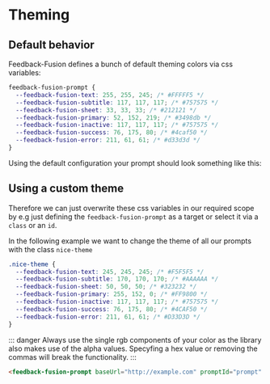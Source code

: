 # Theming 

## Default behavior
Feedback-Fusion defines a bunch of default theming colors via css variables:


```css
feedback-fusion-prompt {
  --feedback-fusion-text: 255, 255, 245; /* #FFFFF5 */
  --feedback-fusion-subtitle: 117, 117, 117; /* #757575 */
  --feedback-fusion-sheet: 33, 33, 33; /* #212121 */
  --feedback-fusion-primary: 52, 152, 219; /* #3498db */
  --feedback-fusion-inactive: 117, 117, 117; /* #757575 */
  --feedback-fusion-success: 76, 175, 80; /* #4caf50 */
  --feedback-fusion-error: 211, 61, 61; /* #d33d3d */
}
```

Using the default configuration your prompt should look something like this:
<feedback-fusion-prompt baseUrl="https://mock.mock" promptId="prompt" />

## Using a custom theme 
Therefore we can just overwrite these css variables in our required scope by e.g just defining
the `feedback-fusion-prompt` as a target or select it via a `class` or an `id`.

In the following example we want to change the theme of all our prompts with the class `nice-theme`
```css
.nice-theme {
  --feedback-fusion-text: 245, 245, 245; /* #F5F5F5 */
  --feedback-fusion-subtitle: 170, 170, 170; /* #AAAAAA */
  --feedback-fusion-sheet: 50, 50, 50; /* #323232 */
  --feedback-fusion-primary: 255, 152, 0; /* #FF9800 */
  --feedback-fusion-inactive: 117, 117, 117; /* #757575 */
  --feedback-fusion-success: 76, 175, 80; /* #4CAF50 */
  --feedback-fusion-error: 211, 61, 61; /* #D33D3D */
}
```

::: danger 
Always use the single rgb components of your color as the library also makes use of the alpha values.
Specyfing a hex value or removing the commas will break the functionality.
:::

```html
<feedback-fusion-prompt baseUrl="http://example.com" promptId="prompt" class="nice-theme" />
```

<feedback-fusion-prompt baseUrl="https://mock.mock" promptId="prompt" class="nice-theme" />

<script setup>
import "../../../lib/dist/src/components/Prompt.js"
</script>

<style scoped>
.nice-theme {
  --feedback-fusion-text: 245, 245, 245; /* #F5F5F5 */
  --feedback-fusion-subtitle: 170, 170, 170; /* #AAAAAA */
  --feedback-fusion-sheet: 50, 50, 50; /* #323232 */
  --feedback-fusion-primary: 255, 152, 0; /* #FF9800 */
  --feedback-fusion-inactive: 117, 117, 117; /* #757575 */
  --feedback-fusion-success: 76, 175, 80; /* #4CAF50 */
  --feedback-fusion-error: 211, 61, 61; /* #D33D3D */
}
</style>
